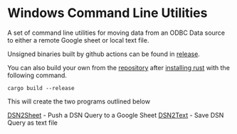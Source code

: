 # Windows Command Line Utilities
A set of command line utilities for moving data from an ODBC Data source to either a remote Google sheet or local text file.

Unsigned binaries built by github actions can be found in [release](https://github.com/coop-blake/DSN2Sheet/releases).  

You can also build your own from the [repository](https://github.com/coop-blake/DSN2Sheet) after [installing rust](https://www.rust-lang.org/tools/install) with the following command.

```
cargo build --release
```

This will create the two programs outlined below

[DSN2Sheet](dsn2Sheet.md) - Push a DSN Query to a Google Sheet
[DSN2Text](dsn2Text.md) - Save DSN Query as text file
